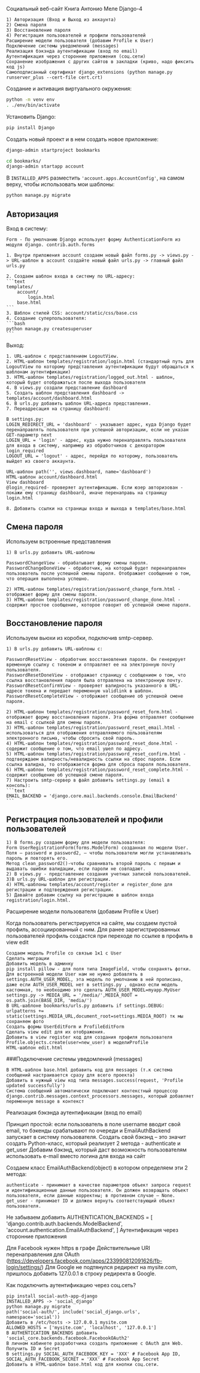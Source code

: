 Социальный веб-сайт
Книга Антонио Меле Django-4


    1) Авторизация (Вход и Выход из аккаунта)
    2) Смена пароля
    3) Восстановление пароля
    4) Регистрация пользователей и профили пользователей
    Расширение модели пользователя (добавим Profile к User)
    Подключение системы уведомлений (messages)
    Реализация бэкэнда аутентификации (вход по email)
    Аутентификация через сторонние приложения (соц.сети)
    Сохранение изображения с других сайтов в закладки (криво, надо фиксить код js)
    Самоподписанный сертификат django_extensions (python manage.py runserver_plus --cert-file cert.crt)

Создание и активация виртуального окружения:
```bash
python -m venv env
. ./env/bin/activate
```
Установить Django:
```bash
pip install Django
```
Создать новый проект и в нем создать новое приложение:
```bash
django-admin startproject bookmarks

cd bookmarks/
django-admin startapp account
```
В `INSTALLED_APPS` разместить `'account.apps.AccountConfig'`, на самом верху, чтобы использовать мои шаблоны:
```bash
python manage.py migrate
```
## Авторизация

Вход в систему:

    Form - По умолчанию Django использует форму AuthenticationForm из модуля django. contrib.auth.forms

    1. Внутри приложения account создаем новый файл forms.py -> views.py -> URL-шаблон в account создайте новый файл urls.py -> главный файл urls.py

    2. Создаем шаблон входа в систему по URL-адресу:
    ```text
    templates/
        account/
            login.html
        base.html
    ```
    3. Шаблон стилей CSS: account/static/css/base.css
    4. Создание суперпользователя:
    ```bash
    python manage.py createsuperuser
    ```


Выход:

    1. URL-шаблон c представлением LogoutView.
    2. HTML-шаблон templates/registration/login.html (стандартный путь для LogoutView по которому представления аутентификации будут обращаться к шаблонам аутентификации)
    3. HTML-шаблон templates/registration/logged_out.html - шаблон, который будет отображаться после выхода пользователя
    4. В views.py создали представление dashboard
    5. Создать шаблон представления dashboard -> templates/account/dashboard.html
    6. В urls.py добавить шаблон URL-адреса представления.
    7. Переадресация на страницу dashboard:

    В settings.py:
    LOGIN_REDIRECT_URL = 'dashboard' - указывает адрес, куда Django будет перенаправлять пользователя при успешной авторизации, если не указан GET-параметр next
    LOGIN_URL = 'login' - адрес, куда нужно перенаправлять пользователя для входа в систему, например из обработчиков с декоратором login_required
    LOGOUT_URL = 'logout' - адрес, перейдя по которому, пользователь выйдет из своего аккаунта.

    URL-шаблон path('', views.dashboard, name='dashboard')
    HTML-шаблон account/dashboard.html
    View dashboard
    @login_required- проверяет аутентификацию. Если юзер авторизован - покажи ему страницу dashboard, иначе перенаправь на страницу login.html

    8. Добавить ссылки на страницы входа и выхода в templates/base.html

## Смена пароля

Используем встроенные представления

    1) В urls.py добавить URL-шаблоны

    PasswordChangeView - обрабатывает форму смены пароля.
    PasswordChangeDoneView - обработчик, на который будет перенаправлен пользователь после успешной смены пароля. Отображает сообщение о том, что операция выполнена успешно.

    2) HTML-шаблон templates/registration/password_change_form.html - отображает форму для смены пароля.
    3) HTML-шаблон templates/registration/password_change_done.html - содержит простое сообщение, которое говорит об успешной смене пароля.

## Восстановление пароля

Используем вьюхи из коробки, подключив smtp-сервер.

    1) В urls.py добавить URL-шаблоны c:

    PasswordResetView - обработчик восстановления пароля. Он генерирует временную ссылку с токеном и отправляет ее на электронную почту пользователя.
    PasswordResetDoneView - отображает страницу с сообщением о том, что ссылка восстановления пароля была отправлена на электронную почту.
    PasswordResetConfirmView - проверяет валидность указанного в URL-адресе токена и передает переменную validlink в шаблон.
    PasswordResetCompleteView - отображает сообщение об успешной смене пароля.

    2) HTML-шаблон templates/registration/password_reset_form.html - отображает форму восстановления пароля. Эта форма отправляет сообщение на email с ссылкой для смены пароля.
    3) HTML-шаблон templates/registration/password_reset_email.html - использоваться для отображения отправляемого пользователям электронного письма, чтобы сбросить свой пароль.
    4) HTML-шаблон templates/registration/password_reset_done.html - содержит сообщение о том, что email ушел по адресу.
    5) HTML-шаблон templates/registration/password_reset_confirm.html - подтверждаем валидность/невалидность ссылки на сброс пароля. Если ссылка валидна, то отображается форма для сброса пароля пользователя.
    6) HTML-шаблон templates/registration/password_reset_complete.html - содержит сообщение об успешной смене пароля.
    7) Настроить smtp-сервер в файл добавить settings.py (email в консоль):
    ```text
    EMAIL_BACKEND = 'django.core.mail.backends.console.EmailBackend'
    ```

## Регистрация пользователей и профили пользователей

    1) В forms.py создаем форму для модели пользователя:
    Form UserRegistrationForm(forms.ModelForm) созданная по модели User.
    Поля – password и password2, – чтобы пользователи могли устанавливать пароль и повторять его.
    Метод clean_password2()-чтобы сравнивать второй пароль с первым и выдавать ошибки валидации, если пароли не совпадают.
    2) В views.py - представление создания учетных записей пользователей.
    3)В urls.py URL-шаблон для регистрации.
    4) HTML-шаблоны templates/account/register и register_done для регистрации и подтверждения регистрации.
    5) Давайте добавим ссылку на регистрацию в шаблон входа registration/login.html.


Расширение модели пользователя (добавим Profile к User)

Когда пользователь регистрируется на сайте, мы создаем пустой профиль, ассоциированный с ним.
Для ранее зарегистрированных пользователей профиль создастся при переходе по ссылке в профиль в view edit

    Cоздаем модель Profile со связью 1к1 c User
    Сделать миграции
    Добавить модель в админку
    pip install pillow - для поля типа ImageField, чтобы сохранять фотки.
    Для встроенной модели User нам не нужно добавлять в settings.AUTH_USER_MODEL, эта модель по умолчанию в ней прописана, даже если AUTH_USER_MODEL нет в settings.py , однако если модель кастомная, то необходимо это сделать AUTH_USER_MODEL=myapp.MyUser
    settings.py -> MEDIA_URL = '/media/',MEDIA_ROOT = os.path.join(BASE_DIR, 'media/')
    В URL-шаблоне bookmarks/urls.py добавить if settings.DEBUG: urlpatterns += static(settings.MEDIA_URL,document_root=settings.MEDIA_ROOT) тк мы сохраняем фото
    Создать формы UserEditForm и ProfileEditForm
    Сделать view edit для их отображения.
    Добавить в view register код для создания профиля пользователя Profile.objects.create(user=new_user) в моделиProfile
    HTML-шаблон edit.html

###Подключение системы уведомлений (messages)

    В HTML-шаблон base.html добавить код для messages (т.к система сообщений настраивается сразу для всего проекта)
    Добавить в нужный view код типа messages.success(request, 'Profile updated successfully')
    Система сообщений автоматически подключает контекстный процессор django.contrib.messages.context_processors.messages, который добавляет переменную message в контекст

Реализация бэкэнда аутентификации (вход по email)

Принцип простой: если пользователь в поле username вводит свой email, то бэкенды срабатывают по очереди и EmailAuthBackend запускает в систему пользователя.
Создать свой бэкэнд – это значит создать Python-класс, который реализует 2 метода - authenticate и get_user
Добавим бэкэнд, который даст возможность пользователям использовать e-mail вместо логина для входа на сайт

Создаем класс EmailAuthBackend(object) в котором определяем эти 2 метода:

    authenticate - принимает в качестве параметров объект запроса request и идентификационные данные пользователя. Он должен возвращать объект пользователя, если данные корректны; в противном случае – None.
    get_user - принимает ID и должен вернуть соответствующий объект пользователя.

Не забываем добавить AUTHENTICATION_BACKENDS = [ 'django.contrib.auth.backends.ModelBackend', 'account.authentication.EmailAuthBackend', ]
Аутентификация через сторонние приложения

Для Facebook нужен https в графе Действительные URI перенаправления для OAuth (https://developers.facebook.com/apps/233990812091626/fb-login/settings/) Для Google не подтянулся редирект на mysite.com, пришлось добавить 127.0.0.1 в строку редиректа в Google.

Как подключить аутентификацию через соц.сеть?

    pip install social-auth-app-django
    INSTALLED_APPS -> 'social_django'
    python manage.py migrate
    path('social-auth/', include('social_django.urls', namespace='social'))
    Добавить в /etc/hosts -> 127.0.0.1 mysite.com
    ALLOWED_HOSTS = ['mysite.com', 'localhost', '127.0.0.1']
    В AUTHENTICATION_BACKENDS добавить 'social_core.backends.facebook.FacebookOAuth2'
    В личном кабинете разработчика создать приложение c OAuth для Web. Получить ID и Secret
    В settings.py SOCIAL_AUTH_FACEBOOK_KEY = 'XXX' # Facebook App ID, SOCIAL_AUTH_FACEBOOK_SECRET = 'XXX' # Facebook App Secret
    Добавить в HTML-шаблон base.html код для кнопки соц.сети.
